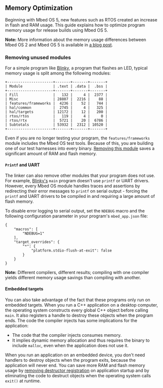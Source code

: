 ## Memory Optimization

Beginning with Mbed OS 5, new features such as RTOS created an increase in flash and RAM usage. This guide explains how to optimize program memory usage for release builds using Mbed OS 5.

<span class="notes">**Note:** More information about the memory usage differences between Mbed OS 2 and Mbed OS 5 is available in <a href="https://os.mbed.com/blog/entry/Optimizing-memory-usage-in-mbed-OS-52/" target="_blank">a blog post</a>.</span>

### Removing unused modules

For a simple program like <a href="https://github.com/ARMmbed/mbed-os-example-blinky" target="_blank">Blinky</a>, a program that flashes an LED, typical memory usage is split among the following modules:

```
+---------------------+-------+-------+-------+
| Module              | .text | .data |  .bss |
+---------------------+-------+-------+-------+
| Fill                |   132 |     4 |  2377 |
| Misc                | 28807 |  2216 |    88 |
| features/frameworks |  4236 |    52 |   744 |
| hal/common          |  2745 |     4 |   325 |
| hal/targets         | 12172 |    12 |   200 |
| rtos/rtos           |   119 |     4 |     0 |
| rtos/rtx            |  5721 |    20 |  6786 |
| Subtotals           | 53932 |  2312 | 10520 |
+---------------------+-------+-------+-------+
```

Even if you are no longer testing your program, the `features/frameworks` module includes the Mbed OS test tools. Because of this, you are building one of our test harnesses into every binary. <a href="https://github.com/ARMmbed/mbed-os/pull/2559" target="_blank">Removing this module</a> saves a significant amount of RAM and flash memory.

#### `Printf` and UART

The linker can also remove other modules that your program does not use. For example, <a href="https://github.com/ARMmbed/mbed-os-example-blinky" target="_blank">Blinky's</a> `main` program doesn't use `printf` or UART drivers. However, every Mbed OS module handles traces and assertions by redirecting their error messages to `printf` on serial output - forcing the `printf` and UART drivers to be compiled in and requiring a large amount of flash memory.

To disable error logging to serial output, set the `NDEBUG` macro and the following configuration parameter in your program's `mbed_app.json` file:

```
{
    "macros": [
        "NDEBUG=1"
    ],
    "target_overrides": {
        "*": {
            "platform.stdio-flush-at-exit": false
        }
    }
}
```

<span class="notes">**Note:** Different compilers, different results; compiling with one compiler yields different memory usage savings than compiling with another.</span>

#### Embedded targets

You can also take advantage of the fact that these programs only run on embedded targets. When you run a C++ application on a desktop computer, the operating system constructs every global C++ object before calling `main`. It also registers a handle to destroy these objects when the program ends. The code the compiler injects has some implications for the application:

- The code that the compiler injects consumes memory.
- It implies dynamic memory allocation and thus requires the binary to include `malloc`, even when the application does not use it.

When you run an application on an embedded device, you don't need handlers to destroy objects when the program exits, because the application will never end. You can save more RAM and flash memory usage by <a href="https://github.com/ARMmbed/mbed-os/pull/2745" target="_blank">removing destructor registration</a> on application startup and by eliminating the code to destruct objects when the operating system calls `exit()` at runtime.
